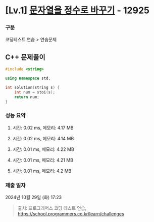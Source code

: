 # [Lv.1] [문자열을 정수로 바꾸기](https://school.programmers.co.kr/learn/courses/30/lessons/12925?language=cpp) - 12925 

### 구분

코딩테스트 연습 > 연습문제

## C++ 문제풀이

```cpp
#include <string>

using namespace std;

int solution(string s) {
    int num = stoi(s);
    return num;
}
```

### 성능 요약

1. 시간: 0.02 ms, 메모리: 4.17 MB

2. 시간: 0.02 ms, 메모리: 4.14 MB
3. 시간: 0.01 ms, 메모리: 4.22 MB
4. 시간: 0.01 ms, 메모리: 4.21 MB
5. 시간: 0.01 ms, 메모리: 4.2 MB

### 제출 일자

2024년 10월 29일 (화) 17:23

> 출처: 프로그래머스 코딩 테스트 연습, https://school.programmers.co.kr/learn/challenges